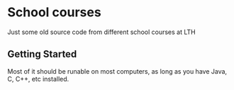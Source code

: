 # School courses 

Just some old source code from different school courses at LTH

## Getting Started

Most of it should be runable on most computers, as long as you have Java, C, C++, etc installed.
